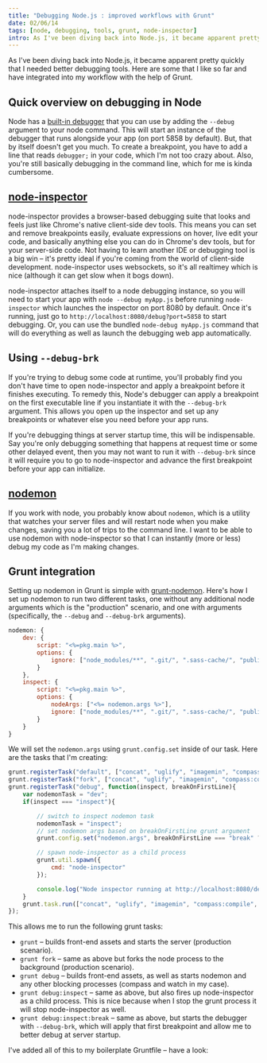 ```yaml
---
title: "Debugging Node.js : improved workflows with Grunt"
date: 02/06/14
tags: [node, debugging, tools, grunt, node-inspector]
intro: As I've been diving back into Node.js, it became apparent pretty quickly that I needed better debugging tools.  Here are some that I like so far and have integrated into my workflow with the help of Grunt.
---
```


As I've been diving back into Node.js, it became apparent pretty quickly that I needed better debugging tools.  Here are some that I like so far and have integrated into my workflow with the help of Grunt.

## Quick overview on debugging in Node

Node has a [built-in debugger](http://nodejs.org/api/debugger.html) that you can use by adding the `--debug` argument to your node command.  This will start an instance of the debugger that runs alongside your app (on port 5858 by default).  But, that by itself doesn't get you much.  To create a breakpoint, you have to add a line that reads `debugger;` in your code, which I'm not too crazy about.  Also, you're still basically debugging in the command line, which for me is kinda cumbersome.

## [node-inspector](https://github.com/node-inspector/node-inspector)

node-inspector provides a browser-based debugging suite that looks and feels just like Chrome's native client-side dev tools.  This means you can set and remove breakpoints easily, evaluate expressions on hover, live edit your code, and basically anything else you can do in Chrome's dev tools, but for your server-side code.  Not having to learn another IDE or debugging tool is a big win &ndash; it's pretty ideal if you're coming from the world of client-side development.  node-inspector uses websockets, so it's all realtimey which is nice (although it can get slow when it bogs down).

node-inspector attaches itself to a node debugging instance, so you will need to start your app with `node --debug myApp.js` before running `node-inspector` which launches the inspector on port 8080 by default.  Once it's running, just go to `http://localhost:8080/debug?port=5858` to start debugging.  Or, you can use the bundled `node-debug myApp.js` command that will do everything as well as launch the debugging web app automatically.

## Using `--debug-brk`
If you're trying to debug some code at runtime, you'll probably find you don't have time to open node-inspector and apply a breakpoint before it finishes executing.  To remedy this, Node's debugger can apply a breakpoint on the first executable line if you instantiate it with the `--debug-brk` argument.  This allows you open up the inspector and set up any breakpoints or whatever else you need before your app runs.

If you're debugging things at server startup time, this will be indispensable.  Say you're only debugging something that happens at request time or some other delayed event, then you may not want to run it with `--debug-brk` since it will require you to go to node-inspector and advance the first breakpoint before your app can initialize.

## [nodemon](https://github.com/remy/nodemon)

If you work with node, you probably know about `nodemon`, which is a utility that watches your server files and will restart node when you make changes, saving you a lot of trips to the command line.  I want to be able to use nodemon with node-inspector so that I can instantly (more or less) debug my code as I'm making changes.

## Grunt integration

Setting up nodemon in Grunt is simple with [grunt-nodemon](https://github.com/ChrisWren/grunt-nodemon).  Here's how I set up nodemon to run two different tasks, one without any additional node arguments which is the "production" scenario, and one with arguments (specifically, the `--debug` and `--debug-brk` arguments).

```javascript
nodemon: {
    dev: {
        script: "<%=pkg.main %>",
        options: {
            ignore: ["node_modules/**", ".git/", ".sass-cache/", "public/", "Gruntfile.js"]
        }
    },
    inspect: {
        script: "<%=pkg.main %>",
        options: {
            nodeArgs: ["<%= nodemon.args %>"],
            ignore: ["node_modules/**", ".git/", ".sass-cache/", "public/", "Gruntfile.js"]
        }
    }
}
```

We will set the `nodemon.args` using `grunt.config.set` inside of our task.  Here are the tasks that I'm creating:

```javascript
grunt.registerTask("default", ["concat", "uglify", "imagemin", "compass:compile", "cssmin", "handlebars", "shell:app"]);
grunt.registerTask("fork", ["concat", "uglify", "imagemin", "compass:compile", "cssmin", "handlebars", "shell:appFork"]);
grunt.registerTask("debug", function(inspect, breakOnFirstLine){
    var nodemonTask = "dev";
    if(inspect === "inspect"){

        // switch to inspect nodemon task
        nodemonTask = "inspect";
        // set nodemon args based on breakOnFirstLine grunt argument
        grunt.config.set("nodemon.args", breakOnFirstLine === "break" ? "--debug-brk" : "--debug");

        // spawn node-inspector as a child process
        grunt.util.spawn({
            cmd: "node-inspector"
        });

        console.log("Node inspector running at http://localhost:8080/debug?port=5858");
    }
    grunt.task.run(["concat", "uglify", "imagemin", "compass:compile", "cssmin", "handlebars", "concurrent:"+nodemonTask]);
});
```

This allows me to run the following grunt tasks:

* `grunt` &ndash; builds front-end assets and starts the server (production scenario).</li>
* `grunt fork` &ndash; same as above but forks the node process to the background (production scenario).</li>
* `grunt debug` &ndash; builds front-end assets, as well as starts nodemon and any other blocking processes (compass and watch in my case).</li>
* `grunt debug:inspect` &ndash; same as above, but also fires up node-inspector as a child process.  This is nice because when I stop the grunt process it will stop node-inspector as well.</li>
* `grunt debug:inspect:break` &ndash; same as above, but starts the debugger with `--debug-brk`, which will apply that first breakpoint and allow me to better debug at server startup.</li>

I've added all of this to my boilerplate Gruntfile &ndash; have a look:

<pre>
<code class="lang-javascript" data-src="https://raw.githubusercontent.com/codyrushing/express-mvc-boilerplate/master/Gruntfile.js"></code>
</pre>
